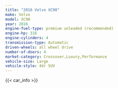 ```yaml
---
title: "2016 Volvo XC90"
make: Volvo
model: XC90
year: 2016
engine-fuel-type: premium unleaded (recommended)
engine-hp: 316
engine-cylinders: 4
transmission-type: Automatic
driven-wheels: all wheel drive
number-of-doors: 4
market-category: Crossover,Luxury,Performance
vehicle-size: Large
vehicle-style: 4dr SUV
---
```


{{< car_info >}}
